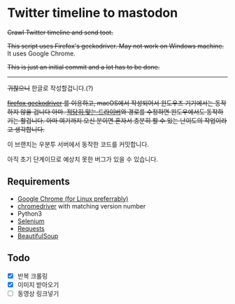 # Twitter timeline to mastodon
~~Crawl Twitter timeline and send toot.~~

~~This script uses Firefox's geckodriver. May not work on Windows machine.~~ It uses Google Chrome.

~~This is just an initial commit and a lot has to be done.~~

------

~~귀찮으니~~ 한글로 작성할겁니다.(?)

~~[firefox geckodriver](https://github.com/mozilla/geckodriver) 를 이용하고, macOS에서 작성되어서 윈도우즈 기기에서는 동작하지 않을 겁니다 아마. [적당히 맞는 드라이버](https://github.com/mozilla/geckodriver/releases)와 경로를 수정하면 윈도우에서도 동작하기는 할겁니다. 아마 여기까지 오신 분이면 혼자서 충분히 할 수 있는 난이도의 작업이라고 생각합니다.~~

이 브랜치는 우분투 서버에서 동작한 코드를 커밋합니다.

아직 초기 단계이므로 예상치 못한 버그가 있을 수 있습니다.

## Requirements

- [Google Chrome (for Linux preferrably)](https://support.google.com/chrome/a/answer/9025903?hl=ko)
- [chromedriver](https://chromedriver.chromium.org/downloads) with matching version number
- Python3
- [Selenium](https://selenium-python.readthedocs.io)
- [Requests](https://requests.readthedocs.io/en/master/)
- [BeautifulSoup](https://www.crummy.com/software/BeautifulSoup/)

## Todo

- [x] 반복 크롤링
- [x] 이미지 받아오기
- [ ] 동영상 링크넣기
